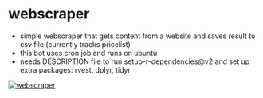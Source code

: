 # webscraper
* simple webscraper that gets content from a website and saves result to csv file
(currently tracks pricelist)
* this bot uses cron job and runs on ubuntu
* needs DESCRIPTION file to run setup-r-dependencies@v2 and set up extra packages: rvest, dplyr, tidyr

[![webscraper](https://github.com/jlomako/webscraper/actions/workflows/webscraper.yml/badge.svg)](https://github.com/jlomako/webscraper/actions/workflows/webscraper.yml)
